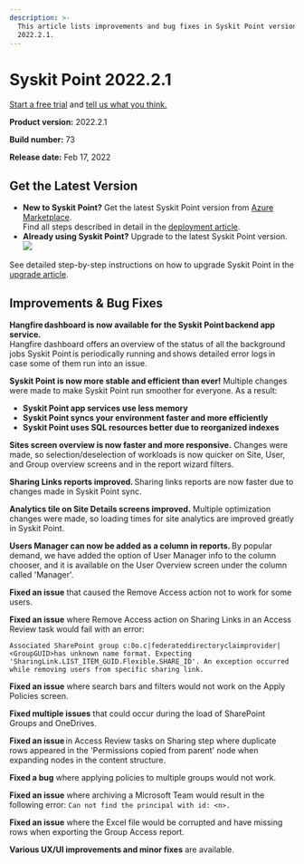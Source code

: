 ```yaml
---
description: >-
  This article lists improvements and bug fixes in Syskit Point version
  2022.2.1.
---
```


# Syskit Point 2022.2.1

[Start a free trial](https://www.syskit.com/products/point/free-trial/) and [tell us what you think.](https://www.syskit.com/company/contact-us/)

**Product version:** 2022.2.1

**Build number:** 73

**Release date:** Feb 17, 2022

## Get the Latest Version

* **New to Syskit Point?** Get the latest Syskit Point version from [Azure Marketplace](https://azuremarketplace.microsoft.com/en-us/marketplace/apps/syskitltd.syskit\_point).\
  Find all steps described in detail in the [deployment article](../../../set-up-point-data-center/deployment/deploy-syskit-point.md).
* **Already using Syskit Point?** Upgrade to the latest Syskit Point version.\
  [![](https://aka.ms/deploytoazurebutton)](https://portal.azure.com/#create/Microsoft.Template/uri/https%3A%2F%2Fsyskitassetsstorage.blob.core.windows.net%2Fpoint%2FARMTemplates%2FPointUpdateDeploy%2FPointUpdateTemplate.json)

See detailed step-by-step instructions on how to upgrade Syskit Point in the [upgrade article](../../../set-up-point-data-center/deployment/upgrade-syskit-point.md).

## Improvements & Bug Fixes

**Hangfire dashboard is now available for the Syskit Point backend app service.**\
Hangfire dashboard offers an overview of the status of all the background jobs Syskit Point is periodically running and shows detailed error logs in case some of them run into an issue.

**Syskit Point is now more stable and efficient than ever!** Multiple changes were made to make Syskit Point run smoother for everyone. As a result:

* **Syskit Point app services use less memory**
* **Syskit Point syncs your environment faster and more efficiently**
* **Syskit Point uses SQL resources better due to reorganized indexes**

**Sites screen overview is now faster and more responsive.** Changes were made, so selection/deselection of workloads is now quicker on Site, User, and Group overview screens and in the report wizard filters.

**Sharing Links reports improved.** Sharing links reports are now faster due to changes made in Syskit Point sync.

**Analytics tile on Site Details screens improved.** Multiple optimization changes were made, so loading times for site analytics are improved greatly in Syskit Point.

**Users Manager can now be added as a column in reports.** By popular demand, we have added the option of User Manager info to the column chooser, and it is available on the User Overview screen under the column called 'Manager'.

**Fixed an issue** that caused the Remove Access action not to work for some users.

**Fixed an issue** where Remove Access action on Sharing Links in an Access Review task would fail with an error:

`Associated SharePoint group c:0o.c|federateddirectoryclaimprovider|<GroupGUID>has unknown name format. Expecting 'SharingLink.LIST_ITEM_GUID.Flexible.SHARE_ID'. An exception occurred while removing users from specific sharing link.`

**Fixed an issue** where search bars and filters would not work on the Apply Policies screen.

**Fixed multiple issues** that could occur during the load of SharePoint Groups and OneDrives.

**Fixed an issue** in Access Review tasks on Sharing step where duplicate rows appeared in the 'Permissions copied from parent' node when expanding nodes in the content structure.

**Fixed a bug** where applying policies to multiple groups would not work.

**Fixed an issue** where archiving a Microsoft Team would result in the following error: `Can not find the principal with id: <n>.`

**Fixed an issue** where the Excel file would be corrupted and have missing rows when exporting the Group Access report.

**Various UX/UI improvements and minor fixes** are available.
